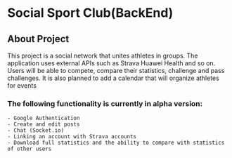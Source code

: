 # Social Sport Club(BackEnd)

## About Project
This project is a social network that unites athletes in groups. The application uses external APIs such as Strava Huawei Health and so on.
 Users will be able to compete, compare their statistics, challenge and pass challenges. It is also planned to add a calendar that will organize athletes for events
### The following functionality is currently in alpha version:
    - Google Authentication
    - Create and edit posts
    - Chat (Socket.io)
    - Linking an account with Strava accounts
    - Download full statistics and the ability to compare with statistics of other users
